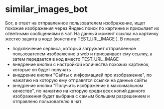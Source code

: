 # similar_images_bot

Бот, в ответ на отправленное пользователем изображение, ищет похожие изображения через Яндекс поиск по картинке и присылает их ответными сообщениями в чат. На данный момент ссылка на картинку жестко зашита в коде (константа TEST_URL_IMAGE ).
В планах:
- подключение сервиса, который загружает отправленное пользователем изображение в web и присваивает ему ссылку, а затем передается в код вместо TEST_URL_IMAGE
- внедрение кнопки с настройкой количества похожих картинок, которые он будет получать
- внедрение кнопки "Сайты с информацией про изображение", по нажатию на которую ему отправятся ссылки на данные сайты 
- внедрение кнопки "Получить изображение в максимальном качестве", по нажатию на которую среди всех копий данного изображения будет выбрана с самым большим разрешением и отправлено пользователю в чат
